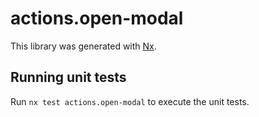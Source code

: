 # actions.open-modal

This library was generated with [Nx](https://nx.dev).

## Running unit tests

Run `nx test actions.open-modal` to execute the unit tests.
